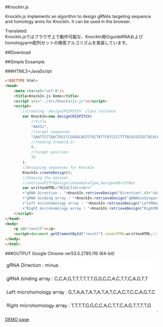 #KnockIn.js

KnockIn.js implements an algorithm to design gRNAs targeting sequence and homology arms for KnockIn. It can be used in the browser.

Translated:  
KnockIn.jsではブラウザ上で動作可能な、KnockIn用のguideRNAおよびhomologyarm配列セットの検索アルゴリズムを実装しています。

##Download

##Simple Exsample

###HTML5+JavaScript
```html
<!DOCTYPE html>
<head>
	<meta charset="utf-8"/>
	<title>KnockIn.js Demo</title>
	<script src="../src/knockinjs.js"></script>
	<script>
		//Creating 'designCRISPITCh' Class instance
		var KnockIn=new	designCRISPITCh(
			//title
			"AAVS1",
			//target sequences
			"GAATTCCTAACTGCCCCGGGGCAGTCTGCTATTCATCCCCTTTACGCGGTGCTACACACACTTGCTAGTATGCCGTGGGGACCCCTCCGGCCTGTAGACTCCATTTCCCAGCATTCCCCGGAGGAGGCCCTCATCTGGCGATTTCCACTGGGGGCCTCGGAGCTGCGGACTTCCCAGTGTGCATCGGGGCACAGCGACTCCTGGAAGTGGCCACTTCTGCTAATGGACTCCATTTCCCAGGCTCCCGCTACCTGCCCAGCACACCCTGGGGCATCCGTGACGTCAGCAAGCCGGGCGGGGACCGGAGATCCTTGGGGCGGTGGGGGGCCAGCGGCAGTTCCCAGGCGGCC",
			//reading frame(0-2)
			0,
			//target position
			75
		);
		//Designing sequences for KnockIn
		KnockIn.createDesign();
		//Showing the dataset.
		//retrievePITChDesign(shownDataType,designedDraftNo)
		var writtenHTML="RESULT<br><br>"
		+"gRNA Direction : "+KnockIn.retrieveDesign("Direction",0)+"<br><br>"
		+"gRNA binding array : "+KnockIn.retrieveDesign("gRNAbindingarray",0)+"<br><br>"
		+"Left microhomology array : "+KnockIn.retrieveDesign("LeftMHarray",0)+"<br><br>"
		+"Right microhomology array : "+KnockIn.retrieveDesign("RightMHarray",0)+"<br><br>"
	</script>
</head>
<body>
	<p id="result"></p>
	<script>document.getElementById("result").innerHTML=writtenHTML;//loaded!!!</script>
</body>
</html>
```

###OUTPUT
Google Chrome ver53.0.2785.116 (64-bit)

![simpleexample_result](https://github.com/Kazuki-Nakamae/public/blob/master/KnockIn.js/images/simpleresult.jpg "simpleresult")

[DEMO page](https://codepen.io/nakazu/pen/jVEePj)
